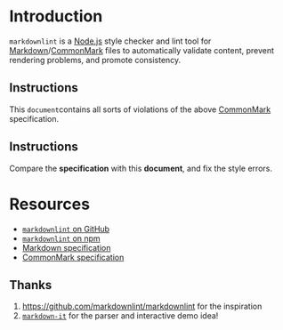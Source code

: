 # Introduction

`markdownlint` is a [Node.js](https://nodejs.org/) style checker and lint tool for [Markdown](https://en.wikipedia.org/wiki/Markdown)/[CommonMark](https://commonmark.org/) files to automatically validate content, prevent rendering problems, and promote consistency.

## Instructions

This `document`contains all sorts of violations of the above [CommonMark](https://commonmark.org/) specification.

## Instructions

Compare the **specification** with this **document**, and fix the style errors. 


# Resources
* [`markdownlint` on GitHub](https://github.com/DavidAnson/markdownlint)
* [`markdownlint` on npm ](https://www.npmjs.com/package/markdownlint)
* [Markdown specification](https://daringfireball.net/projects/markdown/)
*	[CommonMark specification](https://commonmark.org/)


Thanks  
---

1. https://github.com/markdownlint/markdownlint for the inspiration
2. [`markdown-it`](https://github.com/markdown-it/markdown-it) for the parser and interactive demo idea!
